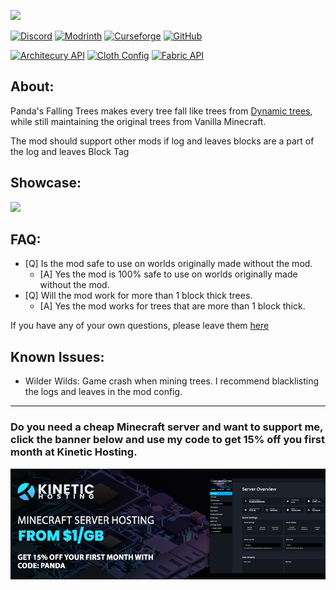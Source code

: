 ![](https://github.com/PandaDap2006/Pandas-Falling-Trees/blob/master/assets_for_readme/banner.png?raw=true)

[![Discord](https://img.shields.io/discord/1021703635178115122?style=for-the-badge&logo=discord&label=Discord&labelColor=black&color=lightblue)](https://discord.gg/wjPt4vEfXb)
[![Modrinth](https://img.shields.io/modrinth/dt/i2kUe4lq?style=for-the-badge&logo=modrinth&label=Modrinth&labelColor=black&color=green)](https://modrinth.com/mod/pandas-falling-trees)
[![Curseforge](https://img.shields.io/curseforge/dt/880630?style=for-the-badge&logo=curseforge&label=Curseforge&labelColor=black&color=red)](https://www.curseforge.com/minecraft/mc-mods/pandas-falling-trees)
[![GitHub](https://img.shields.io/github/license/PandaDap2006/Pandas-Falling-Trees?style=for-the-badge&logo=github&label=Github&labelColor=black&color=white)](https://github.com/PandaDap2006/Pandas-Falling-Trees)

[![Architecury API](https://img.shields.io/badge/Architectury%20API-REQUIRED-1?style=for-the-badge&labelColor=black&color=gold)](https://www.curseforge.com/minecraft/mc-mods/architectury-api)
[![Cloth Config](https://img.shields.io/badge/Cloth%20Config-REQUIRED-1?style=for-the-badge&labelColor=black&color=gold)](https://www.curseforge.com/minecraft/mc-mods/cloth-config)
[![Fabric API](https://img.shields.io/badge/Fabric%20API-REQUIRED%20for%20Fabric-1?style=for-the-badge&labelColor=black&color=gold)](https://www.curseforge.com/minecraft/mc-mods/fabric-api)

## About:
Panda's Falling Trees makes every tree fall like trees from [Dynamic trees](https://www.curseforge.com/minecraft/mc-mods/dynamictrees), while still maintaining the original trees from Vanilla Minecraft.

The mod should support other mods if log and leaves blocks are a part of the log and leaves Block Tag

## Showcase:
![](https://github.com/PandaDap2006/Pandas-Falling-Trees/blob/master/assets_for_readme/showcase_falling_tree_large.gif?raw=true)

## FAQ:
- [Q] Is the mod safe to use on worlds originally made without the mod. 
  - [A] Yes the mod is 100% safe to use on worlds originally made without the mod.
- [Q] Will the mod work for more than 1 block thick trees. 
  - [A] Yes the mod works for trees that are more than 1 block thick.

If you have any of your own questions, please leave them [here](https://github.com/PandaDap2006/Pandas-Falling-Trees/discussions/categories/q-a)

## Known Issues:
- Wilder Wilds: Game crash when mining trees. I recommend blacklisting the logs and leaves in the mod config.

---
### Do you need a cheap Minecraft server and want to support me, click the banner below and use my code to get 15% off you first month at Kinetic Hosting.
[![](https://github.com/PandaDap2006/PandaDap2006/blob/main/assets_for_readme/kinetic_hosting_banner.png?raw=true)](https://billing.kinetichosting.net/aff.php?aff=476)